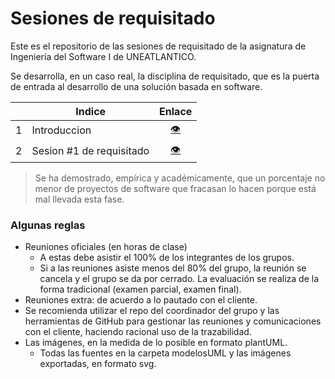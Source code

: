 # Sesiones de requisitado

Este es el repositorio de las sesiones de requisitado de la asignatura de Ingeniería del Software I de UNEATLANTICO.

Se desarrolla, en un caso real, la disciplina de requisitado, que es la puerta de entrada al desarrollo de una solución basada en software. 

<div align=center>

| |Indice|Enlace|
|-|-|:-:|
1|Introduccion|[👁️](/SesionesDeRequisitado/Introduccion.md) 
2|Sesion #1 de requisitado|[👁️](/SesionesDeRequisitado/Sesion1.md) 

</div>


> Se ha demostrado, empírica y académicamente, que un porcentaje no menor de proyectos de software que fracasan lo hacen porque está mal llevada esta fase.


### Algunas reglas

- Reuniones oficiales (en horas de clase)
  - A estas debe asistir el 100% de los integrantes de los grupos.
  - Si a las reuniones asiste menos del 80% del grupo, la reunión se cancela y el grupo se da por cerrado. La evaluación se realiza de la forma tradicional (examen parcial, examen final).
- Reuniones extra: de acuerdo a lo pautado con el cliente.
- Se recomienda utilizar el repo del coordinador del grupo y las herramientas de GitHub para gestionar las reuniones y comunicaciones con el cliente, haciendo racional uso de la trazabilidad.
- Las imágenes, en la medida de lo posible en formato plantUML. 
  - Todas las fuentes en la carpeta modelosUML y las imágenes exportadas, en formato svg.
